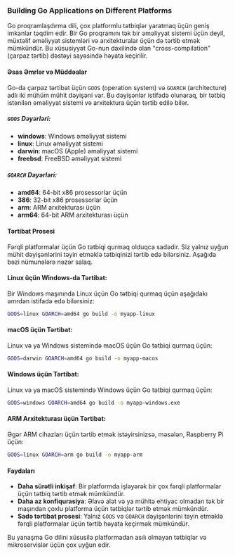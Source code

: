 ### Building Go Applications on Different Platforms

Go proqramlaşdırma dili, çox platformlu tətbiqlər yaratmaq üçün geniş imkanlar təqdim edir. Bir Go proqramını tək bir əməliyyat sistemi üçün deyil, müxtəlif əməliyyat sistemləri və arxitekturalar üçün də tərtib etmək mümkündür. Bu xüsusiyyət Go-nun daxilində olan "cross-compilation" (çarpaz tərtib) dəstəyi sayəsində həyata keçirilir.

#### Əsas Əmrlər və Müddəalar

Go-da çarpaz tərtibat üçün `GOOS` (operation system) və `GOARCH` (architecture) adlı iki mühüm mühit dəyişəni var. Bu dəyişənlər istifadə olunaraq, bir tətbiq istənilən əməliyyat sistemi və arxitektura üçün tərtib edilə bilər.

##### `GOOS` Dəyərləri:
- **windows**: Windows əməliyyat sistemi
- **linux**: Linux əməliyyat sistemi
- **darwin**: macOS (Apple) əməliyyat sistemi
- **freebsd**: FreeBSD əməliyyat sistemi

##### `GOARCH` Dəyərləri:
- **amd64**: 64-bit x86 prosessorlar üçün
- **386**: 32-bit x86 prosessorlar üçün
- **arm**: ARM arxitekturası üçün
- **arm64**: 64-bit ARM arxitekturası üçün

#### Tərtibat Prosesi

Fərqli platformalar üçün Go tətbiqi qurmaq olduqca sadədir. Siz yalnız uyğun mühit dəyişənlərini təyin etməklə tətbiqinizi tərtib edə bilərsiniz. Aşağıda bəzi nümunələrə nəzər salaq.

#### Linux üçün Windows-da Tərtibat:
Bir Windows maşınında Linux üçün Go tətbiqi qurmaq üçün aşağıdakı əmrdən istifadə edə bilərsiniz:

```bash
GOOS=linux GOARCH=amd64 go build -o myapp-linux
```

#### macOS üçün Tərtibat:
Linux və ya Windows sistemində macOS üçün Go tətbiqi qurmaq üçün:

```bash
GOOS=darwin GOARCH=amd64 go build -o myapp-macos
```

#### Windows üçün Tərtibat:
Linux və ya macOS sistemində Windows üçün Go tətbiqi qurmaq üçün:

```bash
GOOS=windows GOARCH=amd64 go build -o myapp-windows.exe
```

#### ARM Arxitekturası üçün Tərtibat:
Əgər ARM cihazları üçün tərtib etmək istəyirsinizsə, məsələn, Raspberry Pi üçün:

```bash
GOOS=linux GOARCH=arm go build -o myapp-arm
```

#### Faydaları
- **Daha sürətli inkişaf**: Bir platformda işləyərək bir çox fərqli platformalar üçün tətbiq tərtib etmək mümkündür.
- **Daha az konfiqurasiya**: Əlavə alət və ya mühitə ehtiyac olmadan tək bir maşından çoxlu platforma üçün tətbiqlər tərtib etmək mümkündür.
- **Sadə tərtibat prosesi**: Yalnız `GOOS` və `GOARCH` dəyişənlərini təyin etməklə fərqli platformalar üçün tərtib həyata keçirmək mümkündür.

Bu yanaşma Go dilini xüsusilə platformadan asılı olmayan tətbiqlər və mikroservislər üçün çox uyğun edir.